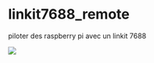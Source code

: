 # linkit7688_remote
piloter des raspberry pi avec un linkit 7688

<img src="https://lh3.googleusercontent.com/rTgEh856RLTaVfQ3dv_yemntDIAvWGpURULLrqebNsdtMTZUOfc2R5OIQ_ibQASk9oi9HKJe9Tqp3skrMJF0wAVGMtiIwquEv0KnhjvMoYs-60BXBFgHtIktMGgJ61Dsf7VA5N5y2hlLhQCSUHoAWXs3TSx1yRwAcIXHAxsUNm8LwOe3ITH7ppJmREWzsEbJjfDD7rkpRI8Icb8HMnuuRmm0m030SggcRSwuouqJy8reS6yzU59F0NCWSBrxUVw_0N9JiAy5koqqz4advmzeKkqdoA_xUNlC6nqExMWTprb_S5vfyVutYfWPLCDTaeHkCirVSCdXcWiO9AruxUAm3_Cj7M3ALJNrcwv-YthPe3EOgKjGTjwYpwAxipuFVG8C2lmD3JKSVtsptP5FAWSUUbImC3DGGWanKJddwRNyhxFMG7MwDXVMfB2EKiQ9z7jVwcQLifKjb0dV8V6Zjlp3t1sbwy_1y6pxg_QEJRuXcSDDWWXUbRYqE0p9i13c6JK9do6YiQOwwwg2VWKsNdu4ttSqLqWrL3GwcLFZsn_UPe_u05_qd37hc9QLOnDFPSPQzX4PF0K5xXosSEQG_eodavafLbaGbbbOaAKPOiMfgngrOsR-zilvSrW2yt7JoBuDn2pvD9guDNqGSmkHvnc9qAZIvBFb-TGx=w2264-h1698-no"/>
